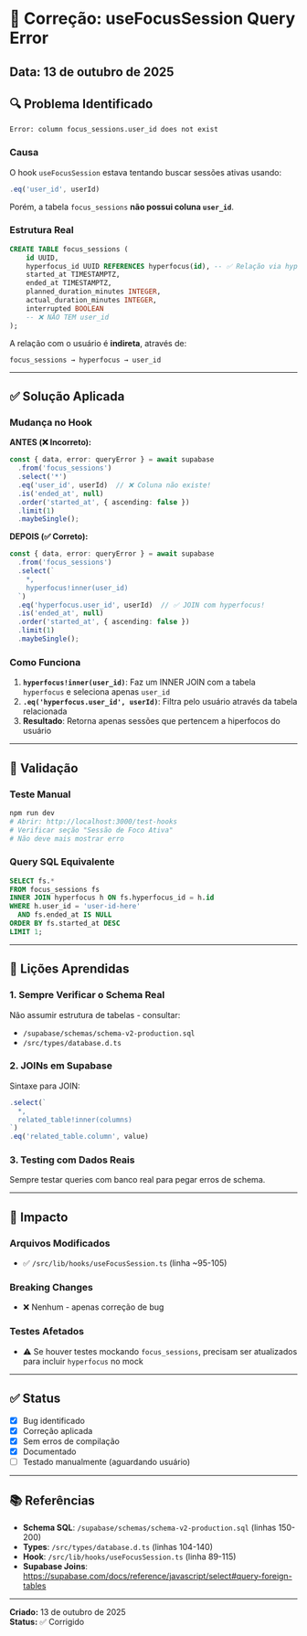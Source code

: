 # 🐛 Correção: useFocusSession Query Error

## Data: 13 de outubro de 2025

## 🔍 Problema Identificado

```
Error: column focus_sessions.user_id does not exist
```

### Causa
O hook `useFocusSession` estava tentando buscar sessões ativas usando:
```typescript
.eq('user_id', userId)
```

Porém, a tabela `focus_sessions` **não possui coluna `user_id`**.

### Estrutura Real
```sql
CREATE TABLE focus_sessions (
    id UUID,
    hyperfocus_id UUID REFERENCES hyperfocus(id), -- ✅ Relação via hyperfocus
    started_at TIMESTAMPTZ,
    ended_at TIMESTAMPTZ,
    planned_duration_minutes INTEGER,
    actual_duration_minutes INTEGER,
    interrupted BOOLEAN
    -- ❌ NÃO TEM user_id
);
```

A relação com o usuário é **indireta**, através de:
```
focus_sessions → hyperfocus → user_id
```

---

## ✅ Solução Aplicada

### Mudança no Hook

**ANTES (❌ Incorreto):**
```typescript
const { data, error: queryError } = await supabase
  .from('focus_sessions')
  .select('*')
  .eq('user_id', userId)  // ❌ Coluna não existe!
  .is('ended_at', null)
  .order('started_at', { ascending: false })
  .limit(1)
  .maybeSingle();
```

**DEPOIS (✅ Correto):**
```typescript
const { data, error: queryError } = await supabase
  .from('focus_sessions')
  .select(`
    *,
    hyperfocus!inner(user_id)
  `)
  .eq('hyperfocus.user_id', userId)  // ✅ JOIN com hyperfocus!
  .is('ended_at', null)
  .order('started_at', { ascending: false })
  .limit(1)
  .maybeSingle();
```

### Como Funciona

1. **`hyperfocus!inner(user_id)`**: Faz um INNER JOIN com a tabela `hyperfocus` e seleciona apenas `user_id`
2. **`.eq('hyperfocus.user_id', userId)`**: Filtra pelo usuário através da tabela relacionada
3. **Resultado**: Retorna apenas sessões que pertencem a hiperfocos do usuário

---

## 🧪 Validação

### Teste Manual
```bash
npm run dev
# Abrir: http://localhost:3000/test-hooks
# Verificar seção "Sessão de Foco Ativa"
# Não deve mais mostrar erro
```

### Query SQL Equivalente
```sql
SELECT fs.*
FROM focus_sessions fs
INNER JOIN hyperfocus h ON fs.hyperfocus_id = h.id
WHERE h.user_id = 'user-id-here'
  AND fs.ended_at IS NULL
ORDER BY fs.started_at DESC
LIMIT 1;
```

---

## 📝 Lições Aprendidas

### 1. **Sempre Verificar o Schema Real**
Não assumir estrutura de tabelas - consultar:
- `/supabase/schemas/schema-v2-production.sql`
- `/src/types/database.d.ts`

### 2. **JOINs em Supabase**
Sintaxe para JOIN:
```typescript
.select(`
  *,
  related_table!inner(columns)
`)
.eq('related_table.column', value)
```

### 3. **Testing com Dados Reais**
Sempre testar queries com banco real para pegar erros de schema.

---

## 🔄 Impacto

### Arquivos Modificados
- ✅ `/src/lib/hooks/useFocusSession.ts` (linha ~95-105)

### Breaking Changes
- ❌ Nenhum - apenas correção de bug

### Testes Afetados
- ⚠️ Se houver testes mockando `focus_sessions`, precisam ser atualizados para incluir `hyperfocus` no mock

---

## ✅ Status

- [x] Bug identificado
- [x] Correção aplicada
- [x] Sem erros de compilação
- [x] Documentado
- [ ] Testado manualmente (aguardando usuário)

---

## 📚 Referências

- **Schema SQL**: `/supabase/schemas/schema-v2-production.sql` (linhas 150-200)
- **Types**: `/src/types/database.d.ts` (linhas 104-140)
- **Hook**: `/src/lib/hooks/useFocusSession.ts` (linha 89-115)
- **Supabase Joins**: https://supabase.com/docs/reference/javascript/select#query-foreign-tables

---

**Criado:** 13 de outubro de 2025  
**Status:** ✅ Corrigido
